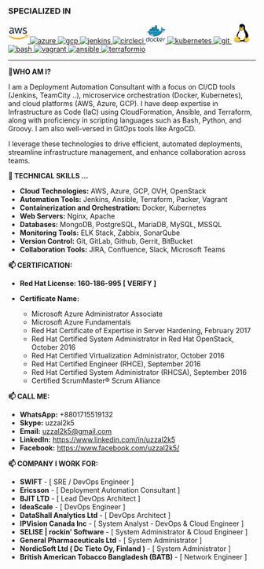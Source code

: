 

<h3 align="left">SPECIALIZED IN </h3>
<p align="left"> 
 <a href="https://aws.amazon.com" target="_blank" rel="noreferrer"> <img src="https://raw.githubusercontent.com/devicons/devicon/master/icons/amazonwebservices/amazonwebservices-original-wordmark.svg" alt="aws" width="40" height="40"/> </a> 
 <a href="https://azure.microsoft.com/en-in/" target="_blank" rel="noreferrer"> <img src="https://www.vectorlogo.zone/logos/microsoft_azure/microsoft_azure-icon.svg" alt="azure" width="40" height="40"/> </a> 
 <a href="https://cloud.google.com" target="_blank" rel="noreferrer"> <img src="https://www.vectorlogo.zone/logos/google_cloud/google_cloud-icon.svg" alt="gcp" width="40" height="40"/> </a> 
 <a href="https://www.jenkins.io" target="_blank" rel="noreferrer"> <img src="https://www.vectorlogo.zone/logos/jenkins/jenkins-icon.svg" alt="jenkins" width="40" height="40"/> </a>
 <a href="https://circleci.com" target="_blank" rel="noreferrer"> <img src="https://www.vectorlogo.zone/logos/circleci/circleci-icon.svg" alt="circleci" width="40" height="40"/> </a>
 <a href="https://www.docker.com/" target="_blank" rel="noreferrer"> <img src="https://raw.githubusercontent.com/devicons/devicon/master/icons/docker/docker-original-wordmark.svg" alt="docker" width="40" height="40"/> </a> 
 <a href="https://kubernetes.io" target="_blank" rel="noreferrer"> <img src="https://www.vectorlogo.zone/logos/kubernetes/kubernetes-icon.svg" alt="kubernetes" width="40" height="40"/> </a>
 <a href="https://git-scm.com/" target="_blank" rel="noreferrer"> <img src="https://www.vectorlogo.zone/logos/git-scm/git-scm-icon.svg" alt="git" width="40" height="40"/> </a> 
  <a href="https://www.linux.org/" target="_blank" rel="noreferrer"> <img src="https://raw.githubusercontent.com/devicons/devicon/master/icons/linux/linux-original.svg" alt="linux" width="40" height="40"/> </a> 
 <a href="https://www.gnu.org/software/bash/" target="_blank" rel="noreferrer"> <img src="https://www.vectorlogo.zone/logos/gnu_bash/gnu_bash-icon.svg" alt="bash" width="40" height="40"/> </a>
 <a href="https://www.vagrantup.com/" target="_blank" rel="noreferrer"> <img src="https://www.vectorlogo.zone/logos/vagrantup/vagrantup-icon.svg" alt="vagrant" width="40" height="40"/> </a>
 <a href="https://www.ansible.com/" target="_blank" rel="noreferrer"> <img src="https://www.vectorlogo.zone/logos/ansible/ansible-icon.svg" alt="ansible" width="40" height="40"/> </a> 
  <a href="https://www.terraform.io/" target="_blank" rel="noreferrer"> <img src="https://www.vectorlogo.zone/logos/terraformio/terraformio-icon.svg" alt="terraformio" width="40" height="40"/> </a> 
</p>


---
**🔭WHO AM I?**

<p>I am a Deployment Automation Consultant with a focus on CI/CD tools (Jenkins, TeamCity ..), microservice orchestration (Docker, Kubernetes), and cloud platforms (AWS, Azure, GCP). I have deep expertise in Infrastructure as Code (IaC) using CloudFormation, Ansible, and Terraform, along with proficiency in scripting languages such as Bash, Python, and Groovy. I am also well-versed in GitOps tools like ArgoCD.</p>


<p>I leverage these technologies to drive efficient, automated deployments, streamline infrastructure management, and enhance collaboration across teams.</p>


**🌱 TECHNICAL SKILLS ...**

- **Cloud Technologies:**  AWS, Azure,  GCP, OVH, OpenStack
- **Automation Tools:** Jenkins, Ansible, Terraform, Packer, Vagrant
- **Containerization and Orchestration:** Docker, Kubernetes
- **Web Servers:** Nginx, Apache
- **Databases:** MongoDB, PostgreSQL, MariaDB, MySQL, MSSQL
- **Monitoring Tools:** ELK Stack, Zabbix, SonarQube
- **Version Control:** Git, GitLab, Github, Gerrit, BitBucket
- **Collaboration Tools:** JIRA, Confluence, Slack, Microsoft Teams

 **📫 CERTIFICATION:**
 
 - **Red Hat License: 160-186-995 [ VERIFY ]**
   
 - **Certificate Name:**
   - Microsoft Azure Administrator Associate
   - Microsoft Azure Fundamentals
   - Red Hat Certificate of Expertise in Server Hardening, February 2017
   - Red Hat Certified System Administrator in Red Hat OpenStack, October 2016
   - Red Hat Certified Virtualization Administrator, October 2016
   - Red Hat Certified Engineer (RHCE), September 2016
   - Red Hat Certified System Administrator (RHCSA), September 2016
   - Certified ScrumMaster®  Scrum Alliance

**📫 CALL ME:**
- **WhatsApp:** +8801715519132
- **Skype:** uzzal2k5
- **Email:** uzzal2k5@gmail.com
- **LinkedIn:** https://www.linkedin.com/in/uzzal2k5
- **Facebook:** https://www.facebook.com/uzzal2k5/


 **📫 COMPANY I WORK FOR:**
 - **SWIFT** - [ SRE / DevOps Engineer ]
 - **Ericsson** - [ Deployment Automation Consultant ]
 - **BJIT LTD** - [ Lead DevOps Architect ]
 - **IdeaScale** - [ DevOps Engineer ]
 - **DataShall Analytics Ltd** - [ DevOps Architect ]
 - **IPVision Canada Inc** - [ System Analyst - DevOps & Cloud Engineer ]
 - **SELISE | rockin’ Software** - [ System Administrator & Cloud Engineer ]
 - **General Pharmaceuticals Ltd** - [ System Administrator ]
 - **NordicSoft Ltd ( Dc Tieto Oy, Finland )** - [ System Administrator ]
 - **British American Tobacco Bangladesh (BATB)** - [  Network Engineer ]
   
 <p align="left">

<!-- <a href="https://ericsson.com" target="_blank" rel="noreferrer"> <img src="https://www.vectorlogo.zone/logos/ericsson/ericsson-ar21.svg" alt="ericsson" width="100" height="40"/> </a> -->
 </p>


